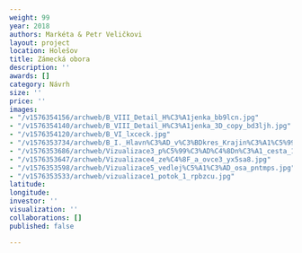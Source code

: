 ```yaml
---
weight: 99
year: 2018
authors: Markéta & Petr Veličkovi
layout: project
location: Holešov
title: Zámecká obora
description: ''
awards: []
category: Návrh
size: ''
price: ''
images:
- "/v1576354156/archweb/B_VIII_Detail_H%C3%A1jenka_bb9lcn.jpg"
- "/v1576354140/archweb/B_VIII_Detail_H%C3%A1jenka_3D_copy_bd3ljh.jpg"
- "/v1576354120/archweb/B_VI_lxceck.jpg"
- "/v1576353734/archweb/B_I._Hlavn%C3%AD_v%C3%BDkres_Krajin%C3%A1%C5%99sko_architektonick%C3%A9_%C5%99e%C5%A1en%C3%AD_zmen%C5%A1en%C3%BD_v%C3%BDkres_stikye.jpg"
- "/v1576353686/archweb/Vizualizace3_p%C5%99%C3%AD%C4%8Dn%C3%A1_cesta_1_utozj8.jpg"
- "/v1576353647/archweb/Vizualizace4_ze%C4%8F_a_ovce3_yx5sa8.jpg"
- "/v1576353598/archweb/Vizualizace5_vedlej%C5%A1%C3%AD_osa_pntmps.jpg"
- "/v1576353533/archweb/vizualizace1_potok_1_rpbzcu.jpg"
latitude: 
longitude: 
investor: ''
visualization: ''
collaborations: []
published: false

---
```

